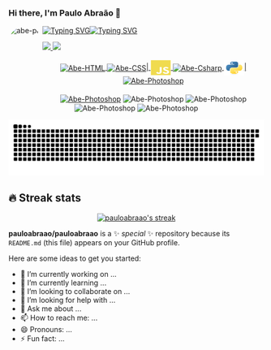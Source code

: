 ### Hi there, I'm Paulo Abraão 👋
<img align="left" alt="abe-pic" height="150" style="border-radius:50px;" src="https://media.discordapp.net/attachments/911592618725605379/911592702934667305/Design_sem_nome_1.gif?width=369&height=369"/>

[![Typing SVG](https://readme-typing-svg.herokuapp.com?color=%232926A7&lines=Front-End+Developer+in+progress)](https://git.io/typing-svg)[![Typing SVG](https://readme-typing-svg.herokuapp.com?color=%232926A7&lines=Back-End+Developer+in+progress)](https://git.io/typing-svg)
<div align="left">
  <a href="https://github.com/pauloabraao">
  <img height="130em" src="https://github-readme-stats.vercel.app/api?username=pauloabraao&show_icons=true&theme=tokyonight&include_all_commits=true&count_private=true"/>
  <img height="130em" src="https://github-readme-stats.vercel.app/api/top-langs/?username=pauloabraao&layout=compact&langs_count=7&theme=tokyonight"/>
  
</div>
<div align="center" style="display: inline_block"><br>
  <img align="center" alt="Abe-HTML" height="30" width="40" src="https://cdn.jsdelivr.net/gh/devicons/devicon/icons/html5/html5-plain.svg" />
  <img align="center" alt="Abe-CSS" height="30" width="40" src="https://cdn.jsdelivr.net/gh/devicons/devicon/icons/css3/css3-plain.svg" />|
  <img align="center" alt="Abe-Js" height="30" width="40" src="https://raw.githubusercontent.com/devicons/devicon/master/icons/javascript/javascript-plain.svg"/>
  <img align="center" alt="Abe-Csharp" height="30" width="40" src="https://cdn.jsdelivr.net/gh/devicons/devicon/icons/c/c-plain.svg" />
  <img align="center" alt="Abe-Python" height="30" width="40" src="https://raw.githubusercontent.com/devicons/devicon/master/icons/python/python-original.svg"/>|
  <img align="center" alt="Abe-Photoshop" height="30" width="40" src="https://cdn.jsdelivr.net/gh/devicons/devicon/icons/photoshop/photoshop-line.svg" />
</div>
<div align="center" style="display: inline_block"><br>
  <a href="https://www.linkedin.com/in/paulo-abra%C3%A3o-teles-lima-2758a51a9/" target="_blank"><img align="center" alt="Abe-Photoshop" src="https://img.shields.io/badge/LinkedIn-0077B5?style=for-the-badge&logo=linkedin&logoColor=white"/></a>
  <img align="center" alt="Abe-Photoshop" src="https://img.shields.io/badge/Twitter-1DA1F2?style=for-the-badge&logo=twitter&logoColor=white" />
  <img align="center" alt="Abe-Photoshop" src="https://img.shields.io/badge/WhatsApp-25D366?style=for-the-badge&logo=whatsapp&logoColor=white" />
  <img align="center" alt="Abe-Photoshop" src="https://img.shields.io/badge/Telegram-2CA5E0?style=for-the-badge&logo=telegram&logoColor=white"/>
  <img align="center" alt="Abe-Photoshop" src="https://img.shields.io/badge/Instagram-E4405F?style=for-the-badge&logo=instagram&logoColor=white"/>
  
  ![Snake animation](https://github.com/pauloabraao/pauloabraao/blob/output/github-contribution-grid-snake.svg) 
</div>
  
## 🔥 Streak stats

<!-- GitHub Readme Streak Stats - https://github.com/pauloabraao/github-readme-streak-stats -->
<p align="center">
  <a href="https://github.com/pauloabraao/github-readme-streak-stats">
    <img title="🔥 Get streak stats for your profile at git.io/streak-stats" alt="pauloabraao's streak" src="https://github-readme-streak-stats.herokuapp.com/?user=pauloabraao&theme=tokyonight&hide_border=true"/>
  </a>
 
  

**pauloabraao/pauloabraao** is a ✨ _special_ ✨ repository because its `README.md` (this file) appears on your GitHub profile.

Here are some ideas to get you started:

- 🔭 I’m currently working on ...
- 🌱 I’m currently learning ...
- 👯 I’m looking to collaborate on ...
- 🤔 I’m looking for help with ...
- 💬 Ask me about ...
- 📫 How to reach me: ...
- 😄 Pronouns: ...
- ⚡ Fun fact: ...


